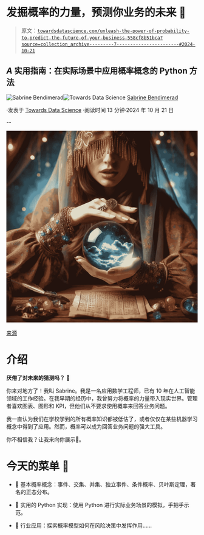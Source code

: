 # 发掘概率的力量，预测你业务的未来 🚀

> 原文：[`towardsdatascience.com/unleash-the-power-of-probability-to-predict-the-future-of-your-business-558cf8b51bca?source=collection_archive---------7-----------------------#2024-10-21`](https://towardsdatascience.com/unleash-the-power-of-probability-to-predict-the-future-of-your-business-558cf8b51bca?source=collection_archive---------7-----------------------#2024-10-21)

## *A* 实用指南：在实际场景中应用概率概念的 Python 方法

[](https://medium.com/@sabrine.bendimerad1?source=post_page---byline--558cf8b51bca--------------------------------)![Sabrine Bendimerad](https://medium.com/@sabrine.bendimerad1?source=post_page---byline--558cf8b51bca--------------------------------)[](https://towardsdatascience.com/?source=post_page---byline--558cf8b51bca--------------------------------)![Towards Data Science](https://towardsdatascience.com/?source=post_page---byline--558cf8b51bca--------------------------------) [Sabrine Bendimerad](https://medium.com/@sabrine.bendimerad1?source=post_page---byline--558cf8b51bca--------------------------------)

·发表于 [Towards Data Science](https://towardsdatascience.com/?source=post_page---byline--558cf8b51bca--------------------------------) ·阅读时间 13 分钟·2024 年 10 月 21 日

--

![](img/654441a44b01b8f6ae6b92e93d7d493e.png)

[来源](https://pixabay.com/)

# 介绍

**厌倦了对未来的猜测吗？** 🤔

你来对地方了！我叫 Sabrine。我是一名应用数学工程师，已有 10 年在人工智能领域的工作经验。在我早期的经历中，我曾努力将概率的力量带入现实世界。管理者喜欢图表、图形和 KPI，但他们从不要求使用概率来回答业务问题。

我一直认为我们在学校学到的所有概率知识都被低估了，或者仅仅在某些机器学习概念中得到了应用。然而，概率可以成为回答业务问题的强大工具。

你不相信我？让我来向你展示🔐。

# 今天的菜单 🍔

+   🍛 基本概率概念：事件、交集、并集、独立事件、条件概率、贝叶斯定理，著名的正态分布。

+   🥤 实用的 Python 实现：使用 Python 进行实际业务场景的模拟，手把手示范。

+   🍰 行业应用：探索概率模型如何在风险决策中发挥作用……
